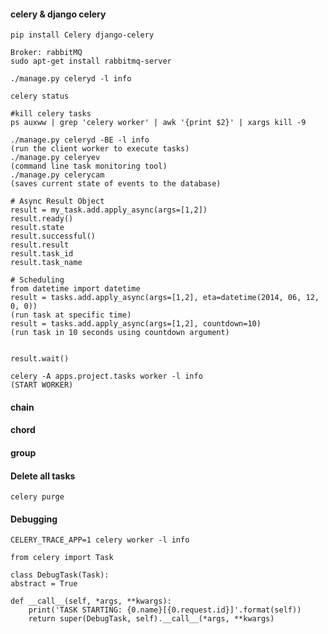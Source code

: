 #### celery & django celery

	pip install Celery django-celery
	
	Broker: rabbitMQ
	sudo apt-get install rabbitmq-server 
	
	./manage.py celeryd -l info 
	
	celery status

	#kill celery tasks
	ps auxww | grep 'celery worker' | awk '{print $2}' | xargs kill -9   
	
	./manage.py celeryd -BE -l info 
	(run the client worker to execute tasks)
	./manage.py celeryev          
	(command line task monitoring tool)
	./manage.py celerycam
	(saves current state of events to the database)

    # Async Result Object
	result = my_task.add.apply_async(args=[1,2])
	result.ready()
	result.state
	result.successful()
	result.result
	result.task_id
	result.task_name

    # Scheduling
	from datetime import datetime
	result = tasks.add.apply_async(args=[1,2], eta=datetime(2014, 06, 12, 0, 0))
	(run task at specific time)
	result = tasks.add.apply_async(args=[1,2], countdown=10)
	(run task in 10 seconds using countdown argument)


	result.wait() 
	
	celery -A apps.project.tasks worker -l info 
	(START WORKER)
	

#### chain


#### chord


#### group
	
#### Delete all tasks

    celery purge

#### Debugging

    CELERY_TRACE_APP=1 celery worker -l info

    from celery import Task

    class DebugTask(Task):                  
    abstract = True

    def __call__(self, *args, **kwargs):
        print('TASK STARTING: {0.name}[{0.request.id}]'.format(self))
        return super(DebugTask, self).__call__(*args, **kwargs)
